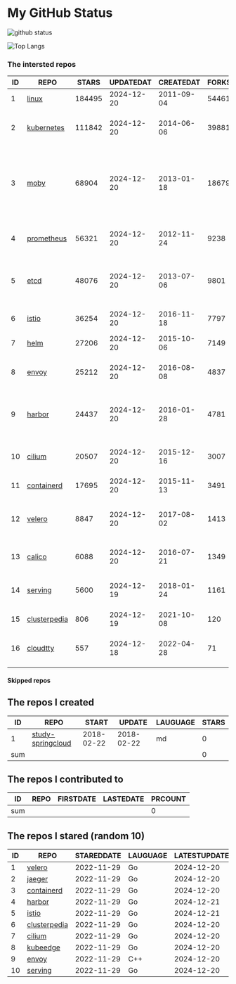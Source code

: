 # My GitHub Status

<img src="https://github-readme-stats-1.yihong0618.vercel.app/api?username=daoqingniu&show_icons=true&&&hide_title=true&count_private=true" alt="github status" />

![Top Langs](https://github-readme-stats-1.yihong0618.vercel.app/api/top-langs/?username=daoqingniu&layout=compact)

<!--START_SECTION:github_repos-->
### The intersted repos
| ID |                              REPO                               | STARS  | UPDATEDAT  | CREATEDAT  | FORKSCOUNT |                                                DESCRIPTIONS                                                |
|----|-----------------------------------------------------------------|--------|------------|------------|------------|------------------------------------------------------------------------------------------------------------|
|  1 | [linux](https://github.com/torvalds/linux)                      | 184495 | 2024-12-20 | 2011-09-04 |      54461 | Linux kernel source tree                                                                                   |
|  2 | [kubernetes](https://github.com/kubernetes/kubernetes)          | 111842 | 2024-12-20 | 2014-06-06 |      39881 | Production-Grade Container Scheduling and Management                                                       |
|  3 | [moby](https://github.com/moby/moby)                            |  68904 | 2024-12-20 | 2013-01-18 |      18679 | The Moby Project - a collaborative project for the container ecosystem to assemble container-based systems |
|  4 | [prometheus](https://github.com/prometheus/prometheus)          |  56321 | 2024-12-20 | 2012-11-24 |       9238 | The Prometheus monitoring system and time series database.                                                 |
|  5 | [etcd](https://github.com/etcd-io/etcd)                         |  48076 | 2024-12-20 | 2013-07-06 |       9801 | Distributed reliable key-value store for the most critical data of a distributed system                    |
|  6 | [istio](https://github.com/istio/istio)                         |  36254 | 2024-12-20 | 2016-11-18 |       7797 | Connect, secure, control, and observe services.                                                            |
|  7 | [helm](https://github.com/helm/helm)                            |  27206 | 2024-12-20 | 2015-10-06 |       7149 | The Kubernetes Package Manager                                                                             |
|  8 | [envoy](https://github.com/envoyproxy/envoy)                    |  25212 | 2024-12-20 | 2016-08-08 |       4837 | Cloud-native high-performance edge/middle/service proxy                                                    |
|  9 | [harbor](https://github.com/goharbor/harbor)                    |  24437 | 2024-12-20 | 2016-01-28 |       4781 | An open source trusted cloud native registry project that stores, signs, and scans content.                |
| 10 | [cilium](https://github.com/cilium/cilium)                      |  20507 | 2024-12-20 | 2015-12-16 |       3007 | eBPF-based Networking, Security, and Observability                                                         |
| 11 | [containerd](https://github.com/containerd/containerd)          |  17695 | 2024-12-20 | 2015-11-13 |       3491 | An open and reliable container runtime                                                                     |
| 12 | [velero](https://github.com/vmware-tanzu/velero)                |   8847 | 2024-12-20 | 2017-08-02 |       1413 | Backup and migrate Kubernetes applications and their persistent volumes                                    |
| 13 | [calico](https://github.com/projectcalico/calico)               |   6088 | 2024-12-20 | 2016-07-21 |       1349 | Cloud native networking and network security                                                               |
| 14 | [serving](https://github.com/knative/serving)                   |   5600 | 2024-12-19 | 2018-01-24 |       1161 | Kubernetes-based, scale-to-zero, request-driven compute                                                    |
| 15 | [clusterpedia](https://github.com/clusterpedia-io/clusterpedia) |    806 | 2024-12-19 | 2021-10-08 |        120 | The Encyclopedia of Kubernetes clusters                                                                    |
| 16 | [cloudtty](https://github.com/cloudtty/cloudtty)                |    557 | 2024-12-18 | 2022-04-28 |         71 | A Friendly Kubernetes CloudShell (Web Terminal) !                                                          |



#### Skipped repos
<!--END_SECTION:github_repos-->

<!--START_SECTION:my_github-->
## The repos I created
| ID  |                                 REPO                                 |   START    |   UPDATE   | LAUGUAGE | STARS |
|-----|----------------------------------------------------------------------|------------|------------|----------|-------|
|   1 | [study-springcloud](https://github.com/daoqingniu/study-springcloud) | 2018-02-22 | 2018-02-22 | md       |     0 |
| sum |                                                                      |            |            |          |     0 |

## The repos I contributed to
| ID  | REPO | FIRSTDATE | LASTEDATE | PRCOUNT |
|-----|------|-----------|-----------|---------|
| sum |      |           |           |       0 |

## The repos I stared (random 10)
| ID |                              REPO                               | STAREDDATE | LAUGUAGE | LATESTUPDATE |
|----|-----------------------------------------------------------------|------------|----------|--------------|
|  1 | [velero](https://github.com/vmware-tanzu/velero)                | 2022-11-29 | Go       | 2024-12-20   |
|  2 | [jaeger](https://github.com/jaegertracing/jaeger)               | 2022-11-29 | Go       | 2024-12-20   |
|  3 | [containerd](https://github.com/containerd/containerd)          | 2022-11-29 | Go       | 2024-12-20   |
|  4 | [harbor](https://github.com/goharbor/harbor)                    | 2022-11-29 | Go       | 2024-12-21   |
|  5 | [istio](https://github.com/istio/istio)                         | 2022-11-29 | Go       | 2024-12-21   |
|  6 | [clusterpedia](https://github.com/clusterpedia-io/clusterpedia) | 2022-11-29 | Go       | 2024-12-20   |
|  7 | [cilium](https://github.com/cilium/cilium)                      | 2022-11-29 | Go       | 2024-12-20   |
|  8 | [kubeedge](https://github.com/kubeedge/kubeedge)                | 2022-11-29 | Go       | 2024-12-20   |
|  9 | [envoy](https://github.com/envoyproxy/envoy)                    | 2022-11-29 | C++      | 2024-12-20   |
| 10 | [serving](https://github.com/knative/serving)                   | 2022-11-29 | Go       | 2024-12-20   |

<!--END_SECTION:my_github-->
